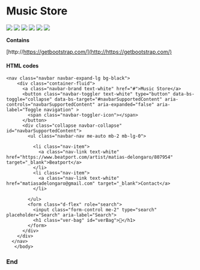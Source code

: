 

# Music Store



![](https://img.shields.io/github/stars/pandao/editor.md.svg) ![](https://img.shields.io/github/forks/pandao/editor.md.svg) ![](https://img.shields.io/github/tag/pandao/editor.md.svg) ![](https://img.shields.io/github/release/pandao/editor.md.svg) ![](https://img.shields.io/github/issues/pandao/editor.md.svg) ![](https://img.shields.io/bower/v/editor.md.svg)

**Contains**

[http://https://getbootstrap.com/](http://https://getbootstrap.com/)

#### HTML codes

<html lang="en">
  <head>
    <meta charset="utf-8">
    <meta name="viewport" content="width=device-width, initial-scale=1">
    <title>Bootstrap demo</title>
    <link href="https://cdn.jsdelivr.net/npm/bootstrap@5.3.3/dist/css/bootstrap.min.css" rel="stylesheet" integrity="sha384-QWTKZyjpPEjISv5WaRU9OFeRpok6YctnYmDr5pNlyT2bRjXh0JMhjY6hW+ALEwIH" crossorigin="anonymous">
    <link rel="stylesheet" href="./css/style.css">
  </head>
  <body>

    <nav class="navbar navbar-expand-lg bg-black">
        <div class="container-fluid">
          <a class="navbar-brand text-white" href="#">Music Store</a>
          <button class="navbar-toggler text-white" type="button" data-bs-toggle="collapse" data-bs-target="#navbarSupportedContent" aria-controls="navbarSupportedContent" aria-expanded="false" aria-label="Toggle navigation" >
            <span class="navbar-toggler-icon"></span>
          </button>
          <div class="collapse navbar-collapse" id="navbarSupportedContent">
            <ul class="navbar-nav me-auto mb-2 mb-lg-0">
              
              <li class="nav-item">
                <a class="nav-link text-white" href="https://www.beatport.com/artist/matias-delongaro/807954" target="_blank">Beatport</a>
              </li>
              <li class="nav-item">
                <a class="nav-link text-white" href="matiasadelongaro@gmail.com" target="_blank">Contact</a>
              </li>
              
            </ul>
            <form class="d-flex" role="search">
              <input class="form-control me-2" type="search" placeholder="Search" aria-label="Search">
              <h1 class="ver-bag" id="verBag">🛒</h1>
            </form>
          </div>
        </div>
      </nav>
       </body>
</html>





### End
